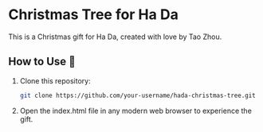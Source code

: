 # Christmas Tree for Ha Da

This is a Christmas gift for Ha Da, created with love by Tao Zhou.

## How to Use 🚀
1. Clone this repository:
   ```bash
   git clone https://github.com/your-username/hada-christmas-tree.git
2. Open the index.html file in any modern web browser to experience the gift.
